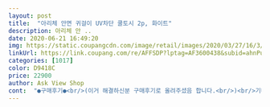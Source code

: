 ```yaml
---
layout: post 
title:  "아리체 안면 귀걸이 UV차단 쿨토시 2p, 화이트" 
description: 아리체 안 ..
date: 2020-06-21 16:49:20 
img: https://static.coupangcdn.com/image/retail/images/2020/03/27/16/3/074710ac-c8aa-48ef-8cc0-42e02f3161d6.jpg 
linkUrl: https://link.coupang.com/re/AFFSDP?lptag=AF3600438&subid=ahnPublicAsk&pageKey=1409408902&itemId=2445698740&vendorItemId=3782271177&traceid=V0-113-a0d8e72a03d6f522 
categories: [1017] 
color: D9418C 
price: 22900 
author: Ask View Shop 
cont:  "●구매후기●<br/>(이거 해결하신분 구매후기로 올려주셨음 합니다.<br/>)<br/>기미가 너무 올라와서 급하게 알아보고 구매했는데 기대 이상입니다.<br/><br/>기분탓인지 기미는 더 오라오지는 않는듯합니다.<br/> 없어지진 않구요<br/>다만 화장을 하는 위로 마스크를 착용하니 아무리 잘 빨아도 처음처럼 하얗게 되지는 않네요<br/>배송도 엄청 빨리왔어여 남편이 밖에서 일하는데 살탈까봐 구매했어요 ㅠㅠ 여름이건 겨울이건 워머를 씌우는데 여름워머는 얇은게 필요했어요 그전에 쓰던건 통풍이 안되서 너무 답답하다고 하더라고요 이거 사줬더니 엄청 좋아해요  ㅜㅜ 귀에 거는것도 있어서 흘러내리지않는다고 하네요!!! 너무 마음에 들어요<br/>숨쉬기 좋고 안경써도 편안합니다.<br/><br/>이런거 두르고 다니는 분들 이해못했는데 하고 안하고의 차이가 확실하네요<br/>주로 운전 중에 두르고 있는데 없을 때와 비교했을 때 얼굴이 벌개지는 열감이 없습니다.<br/><br/>쫀쫀한게 아주 편하네요^^ 자외선차단은 물론이고 시원하기까지... <br/>.<br/>! 이 제품과 함께라면 뜨거운 여름에도 끄떡없을거 같아요ㅎㅎ 감사히 잘 쓰겠습니다<br/>" 
---
```

